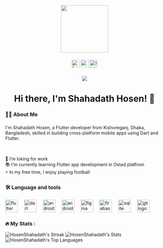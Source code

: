<div align="center">
  <img height="150" src="https://miro.medium.com/v2/resize:fit:3200/1*vkfI4nFNheC5v0p7wzDtGg.gif"  />
</div>

###

<div align="center">
  <img src="https://img.shields.io/static/v1?message=Facebook&logo=facebook&label=&color=1877F2&logoColor=white&labelColor=&style=for-the-badge" height="25" alt="facebook logo"  />
  <img src="https://img.shields.io/static/v1?message=Youtube&logo=youtube&label=&color=FF0000&logoColor=white&labelColor=&style=for-the-badge" height="25" alt="youtube logo"  />
  <img src="https://img.shields.io/static/v1?message=LinkedIn&logo=linkedin&label=&color=0077B5&logoColor=white&labelColor=&style=for-the-badge" height="25" alt="linkedin logo"  />
</div>

###

<div align="center">
  <img src="https://visitor-badge.laobi.icu/badge?page_id=HosenShahadath.HosenShahadath&"  />
</div>

###

<h1 align="center">Hi there, I'm Shahadath Hosen! 👋</h1>

###

<h3 align="left">👩‍💻  About Me</h3>

###

<p align="left">I'm Shahadath Hosen, a Flutter developer from Kishoreganj, Dhaka, Bangladesh, skilled in building cross-platform mobile apps using Dart and Flutter.


<br><br>🔭 I’m loking for work <br>📚 I'm currently learning Flutter app development in Ostad platfrom<br>⚡ In my free time, I enjoy playing football</p>

###

<h3 align="left">🛠 Language and tools</h3>

###

<div align="left">
  <img src="https://cdn.jsdelivr.net/gh/devicons/devicon/icons/flutter/flutter-original.svg" height="40" alt="flutter logo"  />
  <img width="12" />
  <img src="https://cdn.jsdelivr.net/gh/devicons/devicon/icons/dart/dart-original.svg" height="40" alt="dart logo"  />
  <img width="12" />
  <img src="https://cdn.jsdelivr.net/gh/devicons/devicon/icons/android/android-original.svg" height="40" alt="android logo"  />
  <img width="12" />
  <img src="https://cdn.jsdelivr.net/gh/devicons/devicon/icons/androidstudio/androidstudio-original.svg" height="40" alt="androidstudio logo"  />
  <img width="12" />
  <img src="https://cdn.jsdelivr.net/gh/devicons/devicon/icons/figma/figma-original.svg" height="40" alt="figma logo"  />
  <img width="12" />
  <img src="https://cdn.jsdelivr.net/gh/devicons/devicon/icons/firebase/firebase-plain.svg" height="40" alt="firebase logo"  />
  <img width="12" />
  <img src="https://cdn.jsdelivr.net/gh/devicons/devicon/icons/sqlite/sqlite-original.svg" height="40" alt="sqlite logo"  />
  <img width="12" />
  <img src="https://cdn.jsdelivr.net/gh/devicons/devicon/icons/git/git-original.svg" height="40" alt="git logo"  />
</div>

###

<h3 align="left">🔥   My Stats :</h3>

![HosenShahadath's Streak](https://github-readme-streak-stats.herokuapp.com/?user=HosenShahadath&theme=merko&hide_border=true)
![HosenShahadath's Stats](https://github-readme-stats.vercel.app/api?username=HosenShahadath&theme=merko&show_icons=true&hide_border=true&count_private=true)
![HosenShahadath's Top Languages](https://github-readme-stats.vercel.app/api/top-langs/?username=HosenShahadath&theme=merko&show_icons=true&hide_border=true&layout=compact)
